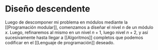 # Diseño descendente
Luego de descomponer mi problema en módulos mediante la [[Programación modular]], comenzamos a diseñar el nivel $n$ de un módulo $x$. Luego, refinaremos al mismo en un nivel $n + 1$, luego nivel $n + 2$, y así sucesivamente hasta llegar a [[Algoritmos]] completos que podemos codificar en el [[Lenguaje de programación]] deseado.